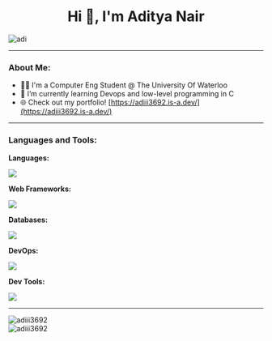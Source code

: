 <h1 align="center">Hi 👋, I'm Aditya Nair</h1>

<img align="center" src="https://github.com/user-attachments/assets/1a921060-1776-479f-80c5-0ec0e02d198a" alt="adi"/>

---

### About Me:
- 👨‍💻 I'm a Computer Eng Student @ The University Of Waterloo
- 🌱 I’m currently learning Devops and low-level programming in C
- 🌐 Check out my portfolio! [https://adiii3692.is-a.dev/](https://adiii3692.is-a.dev/)

---

<h3 align="left">Languages and Tools:</h3>

<p align="left">
<!--   Core Programming Languages -->
  <b>Languages:</b><br>
  <p>
    <a href="https://skillicons.dev">
      <img src="https://skillicons.dev/icons?i=java,python,c,cpp,cs,html,css,javascript,typescript&theme=light" />
    </a>
  </p>

  <!-- Web Frameworks -->
  <b>Web Frameworks:</b><br>
  <p>
    <a href="https://skillicons.dev">
      <img src="https://skillicons.dev/icons?i=nodejs,expressjs,react,next,threejs,django,flask,dotnet,spring&theme=light" />
    </a>
  </p>

  <!-- Databases -->
  <b>Databases:</b><br>
  <p>
    <a href="https://skillicons.dev">
      <img src="https://skillicons.dev/icons?i=mongodb,mysql,postgres,sqlite,prisma,redis&theme=light" />
    </a>
  </p>

  <!-- DevOps -->
  <b>DevOps:</b><br>
  <p>
    <a href="https://skillicons.dev">
      <img src="https://skillicons.dev/icons?i=maven,jest,cypress,azure,aws,docker,kubernetes,jenkins&theme=light" />
    </a>
  </p>
  
  <!-- Dev Tools -->
  <b>Dev Tools:</b><br>
  <p>
    <a href="https://skillicons.dev">
      <img src="https://skillicons.dev/icons?i=git,github,visualstudio,figma,postman,linux,ubuntu&theme=light" />
    </a>
  </p>
</p>

---
<div style="display: flex; flex-direction: column;">
  <img
    src="https://github-readme-stats.vercel.app/api/top-langs?username=adiii3692&show_icons=true&locale=en&layout=compact"
    alt="adiii3692"/>
  <img src="https://github-readme-stats.vercel.app/api?username=adiii3692&show_icons=true&repo=convoychat"
    alt="adiii3692" />
</div>


